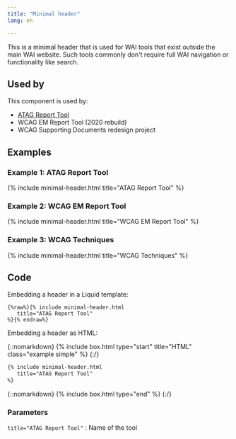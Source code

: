 ```yaml
---
title: "Minimal header"
lang: en

---
```


This is a minimal header that is used for WAI tools that exist outside the main WAI website. Such tools commonly don't require full WAI navigation or functionality like search.

## Used by

This component is used by: 

* [ATAG Report Tool](https://w3.org/WAI/atag/report-tool)
* WCAG EM Report Tool (2020 rebuild)
* WCAG Supporting Documents redesign project


## Examples

### Example 1: ATAG Report Tool

{% include minimal-header.html title="ATAG Report Tool" %}

### Example 2: WCAG EM Report Tool

{% include minimal-header.html title="WCAG EM Report Tool" %}

### Example 3: WCAG Techniques

{% include minimal-header.html title="WCAG Techniques" %}

## Code

Embedding a header in a Liquid template:

```liquid
{%raw%}{% include minimal-header.html
   title="ATAG Report Tool"
%}{% endraw%}
```

Embedding a header as HTML:

{::nomarkdown}
{% include box.html type="start" title="HTML" class="example simple" %}
{:/}

```html
{% include minimal-header.html
   title="ATAG Report Tool"
%}
``` 


{::nomarkdown}
{% include box.html type="end" %}
{:/}


### Parameters

`title="ATAG Report Tool"`
: Name of the tool
